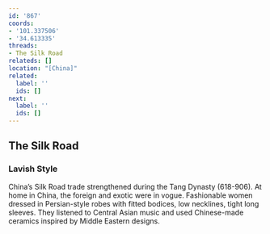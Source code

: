 ```yaml
---
id: '867'
coords:
- '101.337506'
- '34.613335'
threads:
- The Silk Road
relateds: []
location: "[China]"
related:
  label: ''
  ids: []
next:
  label: ''
  ids: []
---
```


## The Silk Road

### Lavish Style

China’s Silk Road trade strengthened during the Tang Dynasty (618-906). At home in China, the foreign and exotic were in vogue. Fashionable women dressed in Persian-style robes with fitted bodices, low necklines, tight long sleeves. They listened to Central Asian music and used Chinese-made ceramics inspired by Middle Eastern designs.

